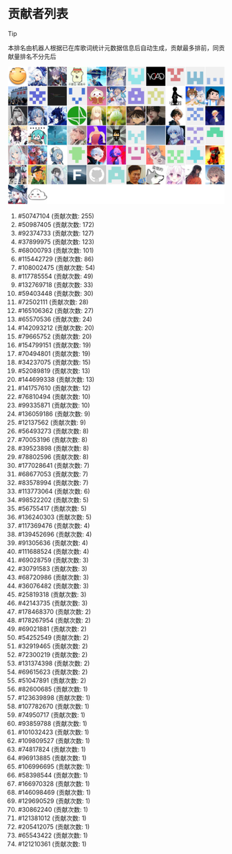 # 贡献者列表

> [!TIP]
> 本排名由机器人根据已在库歌词统计元数据信息后自动生成，贡献最多排前，同贡献量排名不分先后

![贡献者头像画廊](./CONTRIBUTORS.svg)

1. #50747104 (贡献次数: 255)
2. #50987405 (贡献次数: 172)
3. #92374733 (贡献次数: 127)
4. #37899975 (贡献次数: 123)
5. #68000793 (贡献次数: 101)
6. #115442729 (贡献次数: 86)
7. #108002475 (贡献次数: 54)
8. #117785554 (贡献次数: 49)
9. #132769718 (贡献次数: 33)
10. #59403448 (贡献次数: 30)
11. #72502111 (贡献次数: 28)
12. #165106362 (贡献次数: 27)
13. #65570536 (贡献次数: 24)
14. #142093212 (贡献次数: 20)
15. #79665752 (贡献次数: 20)
16. #154799151 (贡献次数: 19)
17. #70494801 (贡献次数: 19)
18. #34237075 (贡献次数: 15)
19. #52089819 (贡献次数: 13)
20. #144699338 (贡献次数: 13)
21. #141757610 (贡献次数: 12)
22. #76810494 (贡献次数: 10)
23. #99335871 (贡献次数: 10)
24. #136059186 (贡献次数: 9)
25. #12137562 (贡献次数: 9)
26. #56493273 (贡献次数: 8)
27. #70053196 (贡献次数: 8)
28. #39523898 (贡献次数: 8)
29. #78802596 (贡献次数: 8)
30. #177028641 (贡献次数: 7)
31. #68677053 (贡献次数: 7)
32. #83578994 (贡献次数: 7)
33. #113773064 (贡献次数: 6)
34. #98522202 (贡献次数: 5)
35. #56755417 (贡献次数: 5)
36. #136240303 (贡献次数: 5)
37. #117369476 (贡献次数: 4)
38. #139452696 (贡献次数: 4)
39. #91305636 (贡献次数: 4)
40. #111688524 (贡献次数: 4)
41. #69028759 (贡献次数: 3)
42. #30791583 (贡献次数: 3)
43. #68720986 (贡献次数: 3)
44. #36076482 (贡献次数: 3)
45. #25819318 (贡献次数: 3)
46. #42143735 (贡献次数: 3)
47. #178468370 (贡献次数: 2)
48. #178267954 (贡献次数: 2)
49. #69021881 (贡献次数: 2)
50. #54252549 (贡献次数: 2)
51. #32919465 (贡献次数: 2)
52. #72300219 (贡献次数: 2)
53. #131374398 (贡献次数: 2)
54. #69615623 (贡献次数: 2)
55. #51047891 (贡献次数: 2)
56. #82600685 (贡献次数: 1)
57. #123639898 (贡献次数: 1)
58. #107782670 (贡献次数: 1)
59. #74950717 (贡献次数: 1)
60. #93859788 (贡献次数: 1)
61. #101032423 (贡献次数: 1)
62. #109809527 (贡献次数: 1)
63. #74817824 (贡献次数: 1)
64. #96913885 (贡献次数: 1)
65. #106996695 (贡献次数: 1)
66. #58398544 (贡献次数: 1)
67. #166970328 (贡献次数: 1)
68. #146098469 (贡献次数: 1)
69. #129690529 (贡献次数: 1)
70. #30862240 (贡献次数: 1)
71. #121381012 (贡献次数: 1)
72. #205412075 (贡献次数: 1)
73. #65543422 (贡献次数: 1)
74. #121210361 (贡献次数: 1)
